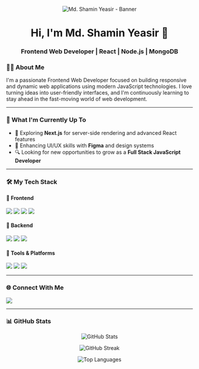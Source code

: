 <!-- Banner Image -->
<p align="center">
  <img src="https://i.ibb.co.com/zhJKZvKb/Chat-GPT-Image-Aug-8-2025-03-02-10-PM.png" alt="Md. Shamin Yeasir - Banner" />
</p>

<!-- Name & Designation -->
<h1 align="center">Hi, I'm Md. Shamin Yeasir 👋</h1>
<h3 align="center">Frontend Web Developer | React | Node.js | MongoDB</h3>

<!-- About Me -->
### 👨‍💻 About Me

I'm a passionate Frontend Web Developer focused on building responsive and dynamic web applications using modern JavaScript technologies. I love turning ideas into user-friendly interfaces, and I'm continuously learning to stay ahead in the fast-moving world of web development.

---

### 🚀 What I'm Currently Up To

- 🌱 Exploring **Next.js** for server-side rendering and advanced React features
- 📖 Enhancing UI/UX skills with **Figma** and design systems
- 🔍 Looking for new opportunities to grow as a **Full Stack JavaScript Developer**

---

### 🛠️ My Tech Stack

#### 🧩 Frontend
<p>
  <img src="https://img.shields.io/badge/React-61DAFB?logo=react&logoColor=white&style=for-the-badge" />
  <img src="https://img.shields.io/badge/HTML5-E34F26?logo=html5&logoColor=white&style=for-the-badge" />
  <img src="https://img.shields.io/badge/CSS3-1572B6?logo=css3&logoColor=white&style=for-the-badge" />
  <img src="https://img.shields.io/badge/Tailwind_CSS-38B2AC?logo=tailwind-css&logoColor=white&style=for-the-badge" />
</p>

#### 🧩 Backend
<p>
  <img src="https://img.shields.io/badge/Node.js-339933?logo=node.js&logoColor=white&style=for-the-badge" />
  <img src="https://img.shields.io/badge/Express.js-000000?logo=express&logoColor=white&style=for-the-badge" />
  <img src="https://img.shields.io/badge/MongoDB-47A248?logo=mongodb&logoColor=white&style=for-the-badge" />
</p>

#### 🧰 Tools & Platforms
<p>
  <img src="https://img.shields.io/badge/Git-F05032?logo=git&logoColor=white&style=for-the-badge" />
  <img src="https://img.shields.io/badge/GitHub-181717?logo=github&logoColor=white&style=for-the-badge" />
  <img src="https://img.shields.io/badge/VS_Code-007ACC?logo=visual-studio-code&logoColor=white&style=for-the-badge" />
</p>

---

### 🌐 Connect With Me

<p>
  <a href="https://www.linkedin.com/in/md-shamin-yeasir" target="_blank">
    <img src="https://img.shields.io/badge/LinkedIn-0077B5?logo=linkedin&logoColor=white&style=for-the-badge" />
  </a>
</p>

---

### 📊 GitHub Stats

<p align="center">
  <img src="https://github-readme-stats.vercel.app/api?username=shaminyeasir&show_icons=true&theme=tokyonight" alt="GitHub Stats" />
</p>

<p align="center">
  <img src="https://github-readme-streak-stats.herokuapp.com?user=shaminyeasir&theme=tokyonight" alt="GitHub Streak" />
</p>

<p align="center">
  <img src="https://github-readme-stats.vercel.app/api/top-langs/?username=shaminyeasir&layout=compact&theme=tokyonight" alt="Top Languages" />
</p>

